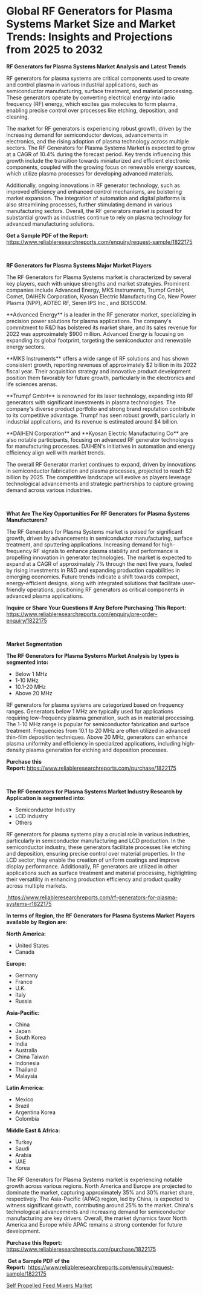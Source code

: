 <p><h1>Global RF Generators for Plasma Systems Market Size and Market Trends: Insights and Projections from 2025 to 2032</h1></p><p><strong>RF Generators for Plasma Systems Market Analysis and Latest Trends</strong></p>
<p><p>RF generators for plasma systems are critical components used to create and control plasma in various industrial applications, such as semiconductor manufacturing, surface treatment, and material processing. These generators operate by converting electrical energy into radio frequency (RF) energy, which excites gas molecules to form plasma, enabling precise control over processes like etching, deposition, and cleaning.</p><p>The market for RF generators is experiencing robust growth, driven by the increasing demand for semiconductor devices, advancements in electronics, and the rising adoption of plasma technology across multiple sectors. The RF Generators for Plasma Systems Market is expected to grow at a CAGR of 10.4% during the forecast period. Key trends influencing this growth include the transition towards miniaturized and efficient electronic components, coupled with the growing focus on renewable energy sources, which utilize plasma processes for developing advanced materials.</p><p>Additionally, ongoing innovations in RF generator technology, such as improved efficiency and enhanced control mechanisms, are bolstering market expansion. The integration of automation and digital platforms is also streamlining processes, further stimulating demand in various manufacturing sectors. Overall, the RF generators market is poised for substantial growth as industries continue to rely on plasma technology for advanced manufacturing solutions.</p></p>
<p><strong>Get a Sample PDF of the Report:&nbsp;</strong> <a href="https://www.reliableresearchreports.com/enquiry/request-sample/1822175?utm_campaign=3265&utm_medium=2&utm_source=Github&utm_content=ia&utm_term=12042025&utm_id=rf-generators-for-plasma-systems">https://www.reliableresearchreports.com/enquiry/request-sample/1822175</a></p>
<p>&nbsp;</p>
<p><strong>RF Generators for Plasma Systems Major Market Players</strong></p>
<p><p>The RF Generators for Plasma Systems market is characterized by several key players, each with unique strengths and market strategies. Prominent companies include Advanced Energy, MKS Instruments, Trumpf GmbH, Comet, DAIHEN Corporation, Kyosan Electric Manufacturing Co, New Power Plasma (NPP), ADTEC RF, Seren IPS Inc., and BDISCOM.</p><p>**Advanced Energy** is a leader in the RF generator market, specializing in precision power solutions for plasma applications. The company's commitment to R&D has bolstered its market share, and its sales revenue for 2022 was approximately $900 million. Advanced Energy is focusing on expanding its global footprint, targeting the semiconductor and renewable energy sectors.</p><p>**MKS Instruments** offers a wide range of RF solutions and has shown consistent growth, reporting revenues of approximately $2 billion in its 2022 fiscal year. Their acquisition strategy and innovative product development position them favorably for future growth, particularly in the electronics and life sciences arenas.</p><p>**Trumpf GmbH** is renowned for its laser technology, expanding into RF generators with significant investments in plasma technologies. The company's diverse product portfolio and strong brand reputation contribute to its competitive advantage. Trumpf has seen robust growth, particularly in industrial applications, and its revenue is estimated around $4 billion.</p><p>**DAIHEN Corporation** and **Kyosan Electric Manufacturing Co** are also notable participants, focusing on advanced RF generator technologies for manufacturing processes. DAIHEN's initiatives in automation and energy efficiency align well with market trends.</p><p>The overall RF Generator market continues to expand, driven by innovations in semiconductor fabrication and plasma processes, projected to reach $2 billion by 2025. The competitive landscape will evolve as players leverage technological advancements and strategic partnerships to capture growing demand across various industries.</p></p>
<p>&nbsp;</p>
<p><strong>What Are The Key Opportunities For RF Generators for Plasma Systems Manufacturers?</strong></p>
<p><p>The RF Generators for Plasma Systems market is poised for significant growth, driven by advancements in semiconductor manufacturing, surface treatment, and sputtering applications. Increasing demand for high-frequency RF signals to enhance plasma stability and performance is propelling innovation in generator technologies. The market is expected to expand at a CAGR of approximately 7% through the next five years, fueled by rising investments in R&D and expanding production capabilities in emerging economies. Future trends indicate a shift towards compact, energy-efficient designs, along with integrated solutions that facilitate user-friendly operations, positioning RF generators as critical components in advanced plasma applications.</p></p>
<p><strong>Inquire or Share Your Questions If Any Before Purchasing This Report:</strong> <a href="https://www.reliableresearchreports.com/enquiry/pre-order-enquiry/1822175?utm_campaign=3265&utm_medium=2&utm_source=Github&utm_content=ia&utm_term=12042025&utm_id=rf-generators-for-plasma-systems">https://www.reliableresearchreports.com/enquiry/pre-order-enquiry/1822175</a></p>
<p>&nbsp;</p>
<p><strong>Market Segmentation</strong></p>
<p><strong>The RF Generators for Plasma Systems Market Analysis by types is segmented into:</strong></p>
<p><ul><li>Below 1 MHz</li><li>1-10 MHz</li><li>10.1-20 MHz</li><li>Above 20 MHz</li></ul></p>
<p><p>RF generators for plasma systems are categorized based on frequency ranges. Generators below 1 MHz are typically used for applications requiring low-frequency plasma generation, such as in material processing. The 1-10 MHz range is popular for semiconductor fabrication and surface treatment. Frequencies from 10.1 to 20 MHz are often utilized in advanced thin-film deposition techniques. Above 20 MHz, generators can enhance plasma uniformity and efficiency in specialized applications, including high-density plasma generation for etching and deposition processes.</p></p>
<p><strong>Purchase this Report:&nbsp;</strong><a href="https://www.reliableresearchreports.com/purchase/1822175?utm_campaign=3265&utm_medium=2&utm_source=Github&utm_content=ia&utm_term=12042025&utm_id=rf-generators-for-plasma-systems">https://www.reliableresearchreports.com/purchase/1822175</a></p>
<p>&nbsp;</p>
<p><strong>The RF Generators for Plasma Systems Market Industry Research by Application is segmented into:</strong></p>
<p><ul><li>Semiconductor Industry</li><li>LCD Industry</li><li>Others</li></ul></p>
<p><p>RF generators for plasma systems play a crucial role in various industries, particularly in semiconductor manufacturing and LCD production. In the semiconductor industry, these generators facilitate processes like etching and deposition, ensuring precise control over material properties. In the LCD sector, they enable the creation of uniform coatings and improve display performance. Additionally, RF generators are utilized in other applications such as surface treatment and material processing, highlighting their versatility in enhancing production efficiency and product quality across multiple markets.</p></p>
<p><a href="https://www.reliableresearchreports.com/rf-generators-for-plasma-systems-r1822175?utm_campaign=3265&utm_medium=2&utm_source=Github&utm_content=ia&utm_term=12042025&utm_id=rf-generators-for-plasma-systems">&nbsp;https://www.reliableresearchreports.com/rf-generators-for-plasma-systems-r1822175</a></p>
<p><strong>In terms of Region, the RF Generators for Plasma Systems Market Players available by Region are:</strong></p>
<p>
    <p> <strong> North America: </strong>
        <ul>
            <li>United States</li>
            <li>Canada</li>
        </ul>
        </p> 
    <p> <strong> Europe: </strong>
        <ul>
            <li>Germany</li>
            <li>France</li>
            <li>U.K.</li>
            <li>Italy</li>
            <li>Russia</li>
        </ul>
        </p> 
    <p> <strong> Asia-Pacific: </strong>
        <ul>
            <li>China</li>
            <li>Japan</li>
            <li>South Korea</li>
            <li>India</li>
            <li>Australia</li>
            <li>China Taiwan</li>
            <li>Indonesia</li>
            <li>Thailand</li>
            <li>Malaysia</li>
        </ul>
        </p> 
    <p> <strong> Latin America: </strong>
        <ul>
            <li>Mexico</li>
            <li>Brazil</li>
            <li>Argentina Korea</li>
            <li>Colombia</li>
        </ul>
        </p> 
    <p> <strong> Middle East & Africa: </strong>
        <ul>
            <li>Turkey</li>
            <li>Saudi</li>
            <li>Arabia</li>
            <li>UAE</li>
            <li>Korea</li>
        </ul>
    </p>
    </p>
<p><p>The RF Generators for Plasma Systems market is experiencing notable growth across various regions. North America and Europe are projected to dominate the market, capturing approximately 35% and 30% market share, respectively. The Asia-Pacific (APAC) region, led by China, is expected to witness significant growth, contributing around 25% to the market. China's technological advancements and increasing demand for semiconductor manufacturing are key drivers. Overall, the market dynamics favor North America and Europe while APAC remains a strong contender for future development.</p></p>
<p><strong>Purchase this Report: </strong><a href="https://www.reliableresearchreports.com/purchase/1822175?utm_campaign=3265&utm_medium=2&utm_source=Github&utm_content=ia&utm_term=12042025&utm_id=rf-generators-for-plasma-systems">https://www.reliableresearchreports.com/purchase/1822175</a></p>
<p>&nbsp;<strong>Get a Sample PDF of the Report:&nbsp;&nbsp;</strong><a href="https://www.reliableresearchreports.com/enquiry/request-sample/1822175?utm_campaign=3265&utm_medium=2&utm_source=Github&utm_content=ia&utm_term=12042025&utm_id=rf-generators-for-plasma-systems">https://www.reliableresearchreports.com/enquiry/request-sample/1822175</a></p>
<p><strong></strong></p>
<p><p><a href="https://github.com/langolaskark/Market-Research-Report-List-1/blob/main/self-propelled-feed-mixers-market.md?utm_campaign=3265&utm_medium=2&utm_source=Github&utm_content=ia&utm_term=12042025&utm_id=rf-generators-for-plasma-systems">Self Propelled Feed Mixers Market</a></p></p>